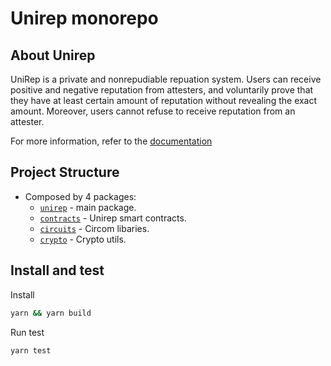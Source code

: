 # Unirep monorepo

## About Unirep

UniRep is a private and nonrepudiable repuation system. Users can receive positive and negative reputation from attesters, and voluntarily prove that they have at least certain amount of reputation without revealing the exact amount. Moreover, users cannot refuse to receive reputation from an attester.

For more information, refer to the [documentation](https://unirep.gitbook.io/unirep/)

## Project Structure

-   Composed by 4 packages:
    -   [`unirep`](./packages/unirep/) - main package.
    -   [`contracts`](./packages/contracts/) - Unirep smart contracts.
    -   [`circuits`](./packages/circuits/) - Circom libaries.
    -   [`crypto`](./packages/crypto) - Crypto utils.

## Install and test

Install

```bash
yarn && yarn build
```

Run test

```bash
yarn test
```
